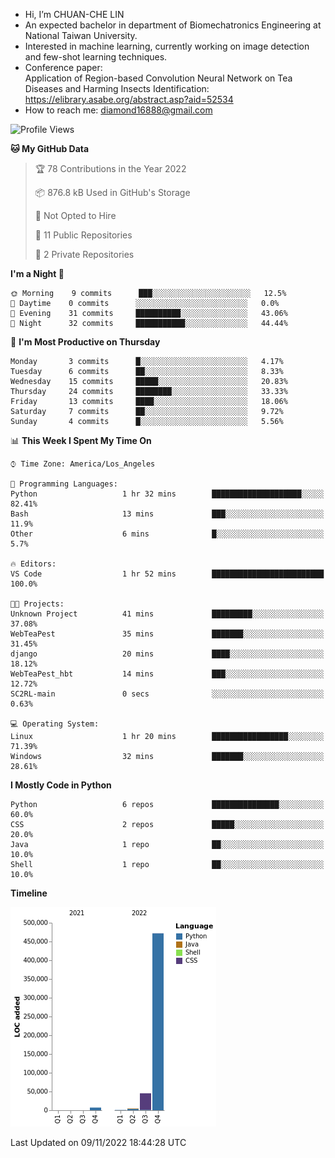 - Hi, I’m CHUAN-CHE LIN
- An expected bachelor in department of Biomechatronics Engineering at National Taiwan University.
- Interested in machine learning, currently working on image detection and few-shot learning techniques.
- Conference paper:  
  Application of Region-based Convolution Neural Network on Tea Diseases and Harming Insects Identification: https://elibrary.asabe.org/abstract.asp?aid=52534
- How to reach me: diamond16888@gmail.com
<!--START_SECTION:waka-->
![Profile Views](http://img.shields.io/badge/Profile%20Views-1-blue)

**🐱 My GitHub Data** 

> 🏆 78 Contributions in the Year 2022
 > 
> 📦 876.8 kB Used in GitHub's Storage 
 > 
> 🚫 Not Opted to Hire
 > 
> 📜 11 Public Repositories 
 > 
> 🔑 2 Private Repositories  
 > 
**I'm a Night 🦉** 

```text
🌞 Morning    9 commits      ███░░░░░░░░░░░░░░░░░░░░░░   12.5% 
🌆 Daytime    0 commits      ░░░░░░░░░░░░░░░░░░░░░░░░░   0.0% 
🌃 Evening    31 commits     ██████████░░░░░░░░░░░░░░░   43.06% 
🌙 Night      32 commits     ███████████░░░░░░░░░░░░░░   44.44%

```
📅 **I'm Most Productive on Thursday** 

```text
Monday       3 commits      █░░░░░░░░░░░░░░░░░░░░░░░░   4.17% 
Tuesday      6 commits      ██░░░░░░░░░░░░░░░░░░░░░░░   8.33% 
Wednesday    15 commits     █████░░░░░░░░░░░░░░░░░░░░   20.83% 
Thursday     24 commits     ████████░░░░░░░░░░░░░░░░░   33.33% 
Friday       13 commits     ████░░░░░░░░░░░░░░░░░░░░░   18.06% 
Saturday     7 commits      ██░░░░░░░░░░░░░░░░░░░░░░░   9.72% 
Sunday       4 commits      █░░░░░░░░░░░░░░░░░░░░░░░░   5.56%

```


📊 **This Week I Spent My Time On** 

```text
⌚︎ Time Zone: America/Los_Angeles

💬 Programming Languages: 
Python                   1 hr 32 mins        ████████████████████░░░░░   82.41% 
Bash                     13 mins             ███░░░░░░░░░░░░░░░░░░░░░░   11.9% 
Other                    6 mins              █░░░░░░░░░░░░░░░░░░░░░░░░   5.7%

🔥 Editors: 
VS Code                  1 hr 52 mins        █████████████████████████   100.0%

🐱‍💻 Projects: 
Unknown Project          41 mins             █████████░░░░░░░░░░░░░░░░   37.08% 
WebTeaPest               35 mins             ███████░░░░░░░░░░░░░░░░░░   31.45% 
django                   20 mins             ████░░░░░░░░░░░░░░░░░░░░░   18.12% 
WebTeaPest_hbt           14 mins             ███░░░░░░░░░░░░░░░░░░░░░░   12.72% 
SC2RL-main               0 secs              ░░░░░░░░░░░░░░░░░░░░░░░░░   0.63%

💻 Operating System: 
Linux                    1 hr 20 mins        █████████████████░░░░░░░░   71.39% 
Windows                  32 mins             ███████░░░░░░░░░░░░░░░░░░   28.61%

```

**I Mostly Code in Python** 

```text
Python                   6 repos             ███████████████░░░░░░░░░░   60.0% 
CSS                      2 repos             █████░░░░░░░░░░░░░░░░░░░░   20.0% 
Java                     1 repo              ██░░░░░░░░░░░░░░░░░░░░░░░   10.0% 
Shell                    1 repo              ██░░░░░░░░░░░░░░░░░░░░░░░   10.0%

```


**Timeline**

![Chart not found](https://raw.githubusercontent.com/ChuanCheLin/ChuanCheLin/main/charts/bar_graph.png) 


 Last Updated on 09/11/2022 18:44:28 UTC
<!--END_SECTION:waka-->

<!--
**ChuanCheLin/ChuanCheLin** is a ✨ _special_ ✨ repository because its `README.md` (this file) appears on your GitHub profile.

Here are some ideas to get you started:

- 🔭 I’m currently working on ...
- 🌱 I’m currently learning ...
- 👯 I’m looking to collaborate on ...
- 🤔 I’m looking for help with ...
- 💬 Ask me about ...
- 📫 How to reach me: ...
- 😄 Pronouns: ...
- ⚡ Fun fact: ...
-->
